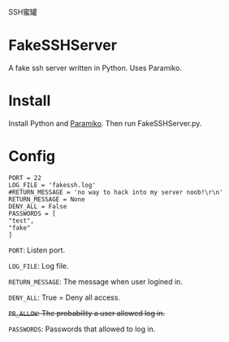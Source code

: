 SSH蜜罐
# FakeSSHServer
A fake ssh server written in Python. Uses Paramiko.

# Install
Install Python and [Paramiko](http://www.paramiko.org/installing.html). Then run FakeSSHServer.py.

# Config
```
PORT = 22
LOG_FILE = 'fakessh.log'
#RETURN_MESSAGE = 'no way to hack into my server noob!\r\n'
RETURN_MESSAGE = None
DENY_ALL = False
PASSWORDS = [
"test",
"fake"
]
```

`PORT`: Listen port.

`LOG_FILE`: Log file.

`RETURN_MESSAGE`: The message when user logined in.

`DENY_ALL`: True = Deny all access.

<del>`PR_ALLOW`: The probability a user allowed log in.</del>

`PASSWORDS`: Passwords that allowed to log in.

